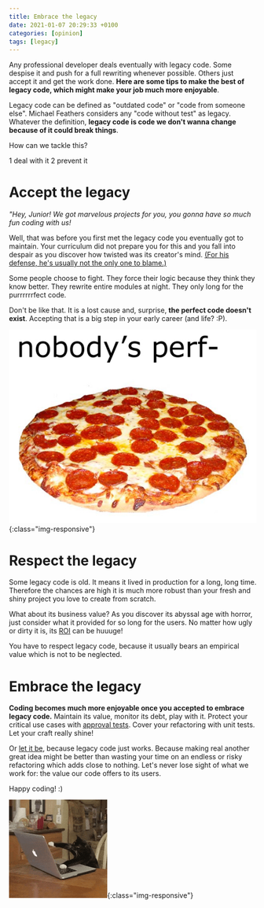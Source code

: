 ```yaml
---
title: Embrace the legacy
date: 2021-01-07 20:29:33 +0100
categories: [opinion]
tags: [legacy]
---
```

Any professional developer deals eventually with legacy code. Some despise it and push for a full rewriting whenever possible. Others just accept it and get the work done. **Here are some tips to make the best of legacy code, which might make your job much more enjoyable**.

Legacy code can be defined as "outdated code" or "code from someone else". Michael Feathers considers any "code without test" as legacy. Whatever the definition, **legacy code is code we don't wanna change because of it could break things**.

How can we tackle this?

1 deal with it
2 prevent it

# Accept the legacy

*"Hey, Junior! We got marvelous projects for you, you gonna have so much fun coding with us!*

Well, that was before you first met the legacy code you eventually got to maintain. Your curriculum did not prepare you for this and you fall into despair as you discover how twisted was its creator's mind. [(For his defense, he's usually not the only one to blame.)][say-no]

Some people choose to fight. They force their logic because they think they know better. They rewrite entire modules at night. They only long for the purrrrrrfect code.

Don't be like that. It is a lost cause and, surprise, **the perfect code doesn't exist**. Accepting that is a big step in your early career (and life? :P).

![Nobody's per- Mmm, pizza](/assets/img/perfect-pizza.png){:class="img-responsive"}

# Respect the legacy

Some legacy code is old. It means it lived in production for a long, long time. Therefore the chances are high it is much more robust than your fresh and shiny project you love to create from scratch.

What about its business value? As you discover its abyssal age with horror, just consider what it provided for so long for the users. No matter how ugly or dirty it is, its [ROI][roi-wikipedia] can be huuuge!

You have to respect legacy code, because it usually bears an empirical value which is not to be neglected.

# Embrace the legacy

**Coding becomes much more enjoyable once you accepted to embrace legacy code.**
Maintain its value, monitor its debt, play with it. Protect your critical use cases with [approval tests][approval-tests]. Cover your refactoring with unit tests. Let your craft really shine!

Or [let it be][let-it-be], because legacy code just works. Because making real another great idea might be better than wasting your time on an endless or risky refactoring which adds close to nothing. Let's never lose sight of what we work for: the value our code offers to its users.

Happy coding! :)

![Cat coding](/assets/img/cat-coding.gif){:class="img-responsive"}

[say-no]: https://simpleprogrammer.com/developer-workload/
[roi-wikipedia]: https://en.wikipedia.org/wiki/Return_on_investment
[approval-tests]: https://understandlegacycode.com/approval-tests
[let-it-be]: https://www.youtube.com/watch?v=QDYfEBY9NM4